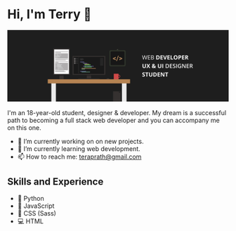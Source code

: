 # Hi, I'm Terry 👋
![](https://raw.githubusercontent.com/teraprath/teraprath/main/Banner.jpg)

I'm an 18-year-old student, designer & developer. My dream is a successful path to becoming a full stack web developer and you can accompany me on this one.

- 🔭 I’m currently working on on new projects. 
- 🌱 I’m currently learning web development. 
- 📫 How to reach me: teraprath@gmail.com 

## Skills and Experience
- 🐍 Python
- 📱 JavaScript
- 📝 CSS (Sass)
- 💻 HTML
